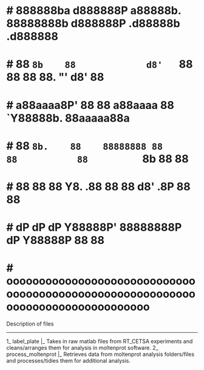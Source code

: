 # #  888888ba  d888888P           a88888b.  88888888b d888888P .d88888b   .d888888
# #  88    `8b    88             d8'   `88  88           88    88.    "' d8'    88
# #  a88aaaa8P'   88             88        a88aaaa       88    `Y88888b. 88aaaaa88a
# #  88   `8b.    88    88888888 88         88           88          `8b 88     88
# #  88     88    88             Y8.   .88  88           88    d8'   .8P 88     88
# #  dP     dP    dP              Y88888P'  88888888P    dP     Y88888P  88     88
# # oooooooooooooooooooooooooooooooooooooooooooooooooooooooooooooooooooooooooooooooo

Description of files
____________________________________________________________________________________
1_  label_plate
  |_  Takes in raw matlab files from RT_CETSA experiments and cleans/arranges them for analysis
      in moltenprot software.
2_  process_moltenprot
  |_  Retrieves data from moltenprot analysis folders/files and processes/tidies them for additional analysis.